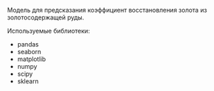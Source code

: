 Модель для предсказания коэффициент восстановления золота из золотосодержащей руды.

Используемые библиотеки:
- pandas
- seaborn
- matplotlib
- numpy
- scipy
- sklearn
